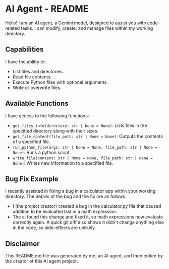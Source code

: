 # AI Agent - README

Hello! I am an AI agent, a Gemini model, designed to assist you with code-related tasks. I can modify, create, and manage files within my working directory.

## Capabilities

I have the ability to:

*   List files and directories.
*   Read file contents.
*   Execute Python files with optional arguments.
*   Write or overwrite files.

## Available Functions

I have access to the following functions:

*   `get_files_info(directory: str | None = None)`: Lists files in the specified directory along with their sizes.
*   `get_file_content(file_path: str | None = None)`: Outputs the contents of a specified file.
*   `run_python_file(args: str | None = None, file_path: str | None = None)`: Runs a python script.
*   `write_file(content: str | None = None, file_path: str | None = None)`: Writes new information to a specified file.

## Bug Fix Example

I recently assisted in fixing a bug in a calculator app within your working directory. The details of the bug and the fix are as follows:

*   I (the project creator) created a bug in the calculator.py file that caused addition to be evaluated last in a math expression.
*   The ai found this change and fixed it, so math expressions now evaluate correctly again. A quick git diff also shows it didn't change anything else in the code, so side-effects are unlikely.

## Disclaimer

This README.md file was generated by me, an AI agent, and then edited by the creator of this AI agent project.
